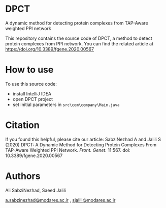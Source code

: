 # DPCT
A dynamic method for detecting protein complexes from TAP-Aware weighted PPI network 

This repository contains the source code of DPCT, a method to detect protein complexes from PPI network.
You can find the related article at https://doi.org/10.3389/fgene.2020.00567

# How to use
To use this source code:
* install IntelliJ IDEA
* open DPCT project
* set initial parameters in `src\com\company\Main.java`

# Citation
If you found this helpful, please cite our article: SabziNezhad A and Jalili S (2020) DPCT: A Dynamic Method for Detecting Protein Complexes From TAP-Aware Weighted PPI Network. <i>Front. Genet.</i> 11:567. doi: 10.3389/fgene.2020.00567

# Authors
Ali SabziNezhad, Saeed Jalili

a.sabzinezhad@modares.ac.ir , sjalili@modares.ac.ir
